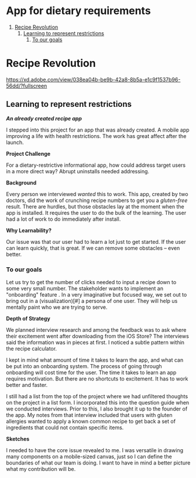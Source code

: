 # App for dietary requirements


1.  [Recipe Revolution](#orgebdf767)
    1.  [Learning to represent restrictions](#org964e166)
        1.  [To our goals](#org363c46d)


<a id="orgebdf767"></a>

# Recipe Revolution


<https://xd.adobe.com/view/038ea04b-be9b-42a8-8b5a-e1c9f1537b96-56dd/?fullscreen>


<a id="org964e166"></a>

## Learning to represent restrictions

***An already created recipe app***

I stepped into this project for an app that was already created. A
mobile app improving a life with health restrictions. The work has great
affect after the launch.

**Project Challenge**

For a dietary-restrictive informational app, how could address target
users in a more direct way? Abrupt uninstalls needed addressing.

**Background**

Every person we interviewed *wanted* this to work. This app, created by
two doctors, did the work of crunching recipe numbers to get you a
*gluten-free* result. There are hurdles, but those obstacles lay at the
moment when the app is installed. It requires the user to do the bulk of
the learning. The user had a lot of work to do immediately after
install.

**Why Learnability?**

Our issue was that our user had to learn a lot just to get started. If
the user can learn quickly, that is great. If we can remove some
obstacles &#x2013; even better.


<a id="org363c46d"></a>

### To our goals

Let us try to get the number of clicks needed to input a recipe down to
some very small number. The stakeholder wants to implement an
"onboarding" feature . In a very imaginative but focused way, we set out
to bring out in a (visualization)[#] a persona of one user. They will
help us mentally paint who we are trying to serve.

**Depth of Strategy**

We planned interview research and among the feedback was to ask where
their excitement went after downloading from the iOS Store? The
interviews said the information was in pieces at first. I noticed a
subtle pattern within the recipe calculator.

I kept in mind what amount of time it takes to learn the app, and what
can be put into an onboarding system. The process of going through
onboarding will cost time for the user. The time it takes to learn an
app requires motivation. But there are no shortcuts to excitement. It
has to work better and faster.

I still had a list from the top of the project where we had unfiltered
thoughts on the project in a list form. I incorporated this into the
question guide when we conducted interviews. Prior to this, I also
brought it up to the founder of the app. My notes from that interview
included that users with gluten allergies wanted to apply a known common
recipe to get back a set of ingredients that could not contain specific
items.

**Sketches**

I needed to have the core issue revealed to me. I was versatile in
drawing many components on a mobile-sized canvas, just so I can define
the boundaries of what our team is doing. I want to have in mind a
better picture what my contribution will be. ‍

